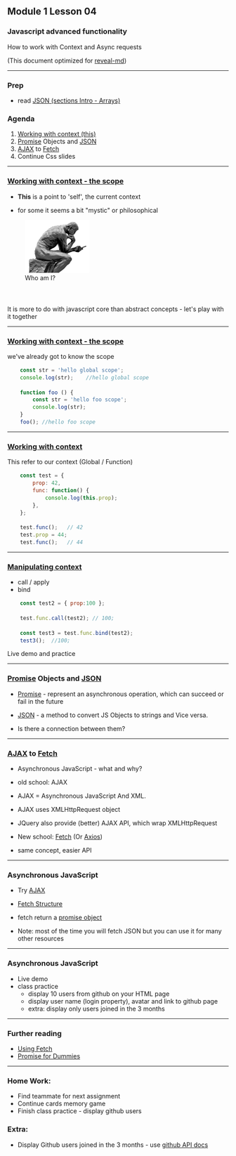 ## Module 1 Lesson 04
### Javascript advanced functionality
How to work with Context and Async requests

(This document optimized for [reveal-md](https://github.com/webpro/reveal-md))

---

### Prep
- read [JSON (sections Intro - Arrays)](https://www.w3schools.com/js/js_json_intro.asp)

### Agenda
1. [Working with context (this)](https://developer.mozilla.org/en-US/docs/Web/JavaScript/Reference/Operators/this)
2. [Promise](https://developer.mozilla.org/en-US/docs/Web/JavaScript/Reference/Global_Objects/Promise) Objects and [JSON](https://www.w3schools.com/js/js_json_intro.asp)
3. [AJAX](https://www.w3schools.com/js/js_ajax_http_send.asp) to [Fetch](https://developer.mozilla.org/en-US/docs/Web/API/Fetch_API/Using_Fetch)
4. Continue Css slides

---

### [Working with context - the scope](https://developer.mozilla.org/en-US/docs/Web/JavaScript/Reference/Operators/this)
- **This** is a point to 'self', the current context
<!-- .element: class="fragment" -->

- for some it seems a bit "mystic" or philosophical
<!-- .element: class="fragment" -->

<figure style="height:180px">
    <img src="./assets/thinker.png"  height="120" style="margin:0">
    <figcaption style="height:40px">Who am I?</figcaption>
</figure>
<!-- .element: class="fragment" -->

It is more to do with javascript core than abstract concepts - let's play with it together
<!-- .element: class="fragment" -->

---

### [Working with context - the scope](https://developer.mozilla.org/en-US/docs/Web/JavaScript/Reference/Operators/this)
we've already got to know the scope

```js
    const str = 'hello global scope';
    console.log(str);    //hello global scope
    
    function foo () {
        const str = 'hello foo scope';
        console.log(str);
    }
    foo(); //hello foo scope
```

---

### [Working with context](https://developer.mozilla.org/en-US/docs/Web/JavaScript/Reference/Operators/this)
This refer to our context (Global / Function)

```js
    const test = {
        prop: 42,
        func: function() {
            console.log(this.prop);
        },
    };

    test.func();   // 42
    test.prop = 44;
    test.func();   // 44
```

---

### [Manipulating context](https://developer.mozilla.org/en-US/docs/Web/JavaScript/Reference/Operators/this)
- call / apply
- bind

```js
    const test2 = { prop:100 };

    test.func.call(test2); // 100;
    
    const test3 = test.func.bind(test2);
    test3();  //100;
```

Live demo and practice
<!-- .element: class="fragment" -->

---
### [Promise](https://developer.mozilla.org/en-US/docs/Web/JavaScript/Reference/Global_Objects/Promise) Objects and [JSON](https://www.w3schools.com/js/js_json_intro.asp)
* [Promise](https://developer.mozilla.org/en-US/docs/Web/JavaScript/Reference/Global_Objects/Promise) - represent an asynchronous operation,
which can succeed or fail in the future
<!-- .element: class="fragment" -->

* [JSON](https://www.w3schools.com/js/js_json_intro.asp) - a method to convert JS Objects to strings and Vice versa.
<!-- .element: class="fragment" -->

* Is there a connection between them? 
<!-- .element: class="fragment" -->

---

### [AJAX](https://www.w3schools.com/js/js_ajax_http_send.asp) to [Fetch](https://developer.mozilla.org/en-US/docs/Web/API/Fetch_API/Using_Fetch)
- Asynchronous JavaScript - what and why?
<!-- .element: class="fragment" -->

- old school: AJAX
<!-- .element: class="fragment" -->

- AJAX = Asynchronous JavaScript And XML.
<!-- .element: class="fragment" -->

- AJAX uses XMLHttpRequest object
<!-- .element: class="fragment" -->

- JQuery also provide (better) AJAX API, which wrap XMLHttpRequest
<!-- .element: class="fragment" -->

- New school: [Fetch](https://developer.mozilla.org/en-US/docs/Web/API/Fetch_API/Using_Fetch) (Or [Axios](https://github.com/axios/axios))
<!-- .element: class="fragment" -->

- same concept, easier API
<!-- .element: class="fragment" -->

---

### Asynchronous JavaScript 

* Try [AJAX](https://www.w3schools.com/js/tryit.asp?filename=tryjs_ajax_first)
<!-- .element: class="fragment" -->

* [Fetch Structure](https://developer.mozilla.org/en-US/docs/Web/API/Fetch_API/Using_Fetch)
<!-- .element: class="fragment" -->

* fetch return a [promise object](https://developer.mozilla.org/en-US/docs/Web/JavaScript/Reference/Global_Objects/Promise)
<!-- .element: class="fragment" -->

* Note: most of the time you will fetch JSON
but you can use it for many other resources
<!-- .element: class="fragment" -->


---

### Asynchronous JavaScript
- Live demo 
- class practice
    - display 10 users from github on your HTML page
    - display user name (login property), avatar and link to github page
    - extra: display only users joined in the 3 months


---

### Further reading
* [Using Fetch](https://developer.mozilla.org/en-US/docs/Web/API/Fetch_API/Using_Fetch)
* [Promise for Dummies](https://scotch.io/tutorials/javascript-promises-for-dummies)

---

### Home Work:
* Find teammate for next assignment
* Continue cards memory game
* Finish class practice - display github users

### Extra:
* Display Github users joined in the 3 months - use [github API docs](https://developer.github.com/v3/search/#search-users)
